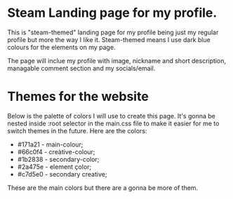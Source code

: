 # Steam Landing page for my profile.

This is "steam-themed" landing page for my profile being just my regular profile but more the way I like it. Steam-themed means I use dark blue colours for the elements on my page.

The page will inclue my profile with image, nickname and short description, managable comment section and my socials/email.

# Themes for the website

Below is the palette of colors I will use to create this page. It's gonna be nested inside :root selector in the main.css file to make it easier for me to switch themes in the future. Here are the colors:

- #171a21 - main-colour;
- #66c0f4 - creàtive-colour;
- #1b2838 - secondary-color;
- #2a475e - element çolor;
- #c7d5e0 - secondary creative;

These are the main colors but there are a gonna be more of them.
